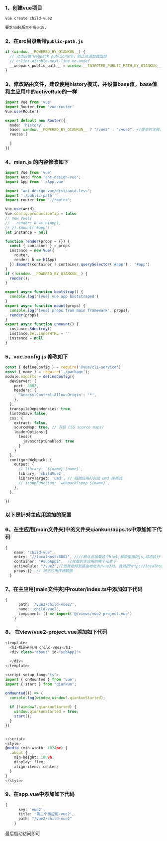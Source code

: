 <a name="CU8lE"></a>
### 1、创建vue项目
```typescript
vue create child-vue2

要求node版本不高于18，
```
<a name="dnMKi"></a>
### 2、在src目录新增`public-path.js`
```typescript
if (window.__POWERED_BY_QIANKUN__) {
  // 动态设置 webpack publicPath，防止资源加载出错
  // eslint-disable-next-line no-undef
  __webpack_public_path__ = window.__INJECTED_PUBLIC_PATH_BY_QIANKUN__;
}

```
<a name="jOh6b"></a>
### 3、修改路由文件，建议使用history模式，并设置base值，base值和主应用中的activeRule的一样
```typescript
import Vue from 'vue'
import Router from 'vue-router'
Vue.use(Router)

export default new Router({
  mode: 'history',
  base: window.__POWERED_BY_QIANKUN__ ? "/vue2" : "/vue2", //提交时注释，本地放开
  routes:[
   
  ]
})
```
<a name="UxFrE"></a>
### 4、mian.js 的内容修改如下
```typescript
import Vue from 'vue'
import Antd from 'ant-design-vue';
import App from './App.vue'

import "ant-design-vue/dist/antd.less";
import './public-path'
import router from "./router";

Vue.use(Antd)
Vue.config.productionTip = false
// new Vue({
//   render: h => h(App),
// }).$mount('#app')
let instance = null

function render(props = {}) {
  const { container } = props
  instance = new Vue({
    router,
    render: h => h(App)
  }).$mount(container ? container.querySelector('#app') : '#app')
}
if (!window.__POWERED_BY_QIANKUN__) {
  render();
}

export async function bootstrap() {
  console.log('[vue] vue app bootstraped')
}
export async function mount(props) {
  console.log('[vue] props from main framework', props);
  render(props)
}
export async function unmount() {
  instance.$destroy()
  instance.$el.innerHTML = ''
  instance = null
}

```
<a name="ZFP2R"></a>
### 5、vue.config.js 修改如下
```typescript
const { defineConfig } = require('@vue/cli-service')
const { name } = require('./package');
module.exports = defineConfig({
  devServer: {
    port: 8002,
    headers: {
      'Access-Control-Allow-Origin': '*',
    },
  },
  transpileDependencies: true,
  lintOnSave:false,
  css: {
    extract: false,
    sourceMap: true, // 开启 CSS source maps?
    loaderOptions:{
      less:{
        javascriptEnabled: true
      }
    }
  },
  configureWebpack: {
    output: {
      // library: `${name}-[name]`,
      library: `childVue2`,
      libraryTarget: 'umd', // 把微应用打包成 umd 库格式
      // jsonpFunction: `webpackJsonp_${name}`,
    },
  },

})

```
<a name="uNW6f"></a>
### 以下是针对主应用添加的配置
<a name="S8DiX"></a>
### 6、在主应用[main文件夹]中的文件夹qiankun/apps.ts中添加如下代码
```typescript
{
    name: "child-vue",
    entry: "//localhost:8002", ////默认会加载这个html,解析里面的js,动态执行（子应用必须支持跨域）里面,是用fetch去请求的数据
    container: "#subApp2",  //挂载到主应用的哪个元素下
    activeRule: "/vue2",//当我劫持到路由地址为/vue2时，我就把http://localhost:8001这个应用挂载到#subApp的元素下
    props:{}, // 给子应用传递数据
  }
```
<a name="ZZ3Ki"></a>
### 7、在主应用[main文件夹]中router/index.ts中添加如下代码
```typescript
{
      path: '/vue2/child-vue2/',
      name: 'child-vue2',
      component: () => import('@/views/vue2-project.vue')
    }
```
<a name="Uwfb1"></a>
### 8、 在view/vue2-project.vue添加如下代码
```typescript
<template>
  <h1>我是子应用 child-vue2</h1>
  <div class="about" id="subApp2">
    
  </div>
</template>

<script setup lang="ts">
import { onMounted } from 'vue';
import { start } from "qiankun"; 

onMounted(() => {
  console.log(window,window?.qiankunStarted);
  
  if (!window?.qiankunStarted) {
    window.qiankunStarted = true;
    start();
  }
})


</script>
<style>
@media (min-width: 1024px) {
  .about {
    min-height: 100vh;
    display: flex;
    align-items: center;
  }
}
</style>

```
<a name="pS4tA"></a>
### 9、在app.vue中添加如下代码
```typescript
{
      key: 'vue2',
      title: '第二个微应用-vue2',
      path: "/vue2/child-vue2"
    }
```
最后启动访问即可
